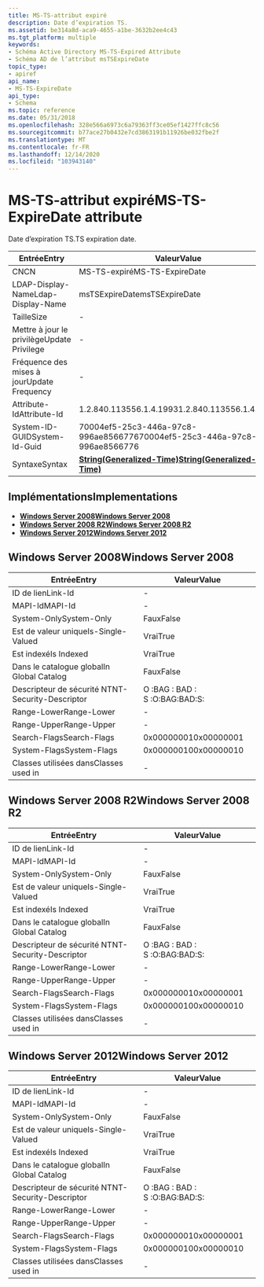 ```yaml
---
title: MS-TS-attribut expiré
description: Date d’expiration TS.
ms.assetid: be314a8d-aca9-4655-a1be-3632b2ee4c43
ms.tgt_platform: multiple
keywords:
- Schéma Active Directory MS-TS-Expired Attribute
- Schéma AD de l’attribut msTSExpireDate
topic_type:
- apiref
api_name:
- MS-TS-ExpireDate
api_type:
- Schema
ms.topic: reference
ms.date: 05/31/2018
ms.openlocfilehash: 328e566a6973c6a79363ff3ce05ef1427ffc8c56
ms.sourcegitcommit: b77ace27b0432e7cd3863191b11926be032fbe2f
ms.translationtype: MT
ms.contentlocale: fr-FR
ms.lasthandoff: 12/14/2020
ms.locfileid: "103943140"
---
```

# <a name="ms-ts-expiredate-attribute"></a><span data-ttu-id="99fc8-105">MS-TS-attribut expiré</span><span class="sxs-lookup"><span data-stu-id="99fc8-105">MS-TS-ExpireDate attribute</span></span>

<span data-ttu-id="99fc8-106">Date d’expiration TS.</span><span class="sxs-lookup"><span data-stu-id="99fc8-106">TS expiration date.</span></span>



| <span data-ttu-id="99fc8-107">Entrée</span><span class="sxs-lookup"><span data-stu-id="99fc8-107">Entry</span></span> | <span data-ttu-id="99fc8-108">Valeur</span><span class="sxs-lookup"><span data-stu-id="99fc8-108">Value</span></span> |
|-------------------|---------------------------------------------------------------|
| <span data-ttu-id="99fc8-109">CN</span><span class="sxs-lookup"><span data-stu-id="99fc8-109">CN</span></span>                | <span data-ttu-id="99fc8-110">MS-TS-expiré</span><span class="sxs-lookup"><span data-stu-id="99fc8-110">MS-TS-ExpireDate</span></span>                                              |
| <span data-ttu-id="99fc8-111">LDAP-Display-Name</span><span class="sxs-lookup"><span data-stu-id="99fc8-111">Ldap-Display-Name</span></span> | <span data-ttu-id="99fc8-112">msTSExpireDate</span><span class="sxs-lookup"><span data-stu-id="99fc8-112">msTSExpireDate</span></span>                                                |
| <span data-ttu-id="99fc8-113">Taille</span><span class="sxs-lookup"><span data-stu-id="99fc8-113">Size</span></span>              | \-                                                            |
| <span data-ttu-id="99fc8-114">Mettre à jour le privilège</span><span class="sxs-lookup"><span data-stu-id="99fc8-114">Update Privilege</span></span>  | \-                                                            |
| <span data-ttu-id="99fc8-115">Fréquence des mises à jour</span><span class="sxs-lookup"><span data-stu-id="99fc8-115">Update Frequency</span></span>  | \-                                                            |
| <span data-ttu-id="99fc8-116">Attribute-Id</span><span class="sxs-lookup"><span data-stu-id="99fc8-116">Attribute-Id</span></span>      | <span data-ttu-id="99fc8-117">1.2.840.113556.1.4.1993</span><span class="sxs-lookup"><span data-stu-id="99fc8-117">1.2.840.113556.1.4.1993</span></span>                                       |
| <span data-ttu-id="99fc8-118">System-ID-GUID</span><span class="sxs-lookup"><span data-stu-id="99fc8-118">System-Id-Guid</span></span>    | <span data-ttu-id="99fc8-119">70004ef5-25c3-446a-97c8-996ae8566776</span><span class="sxs-lookup"><span data-stu-id="99fc8-119">70004ef5-25c3-446a-97c8-996ae8566776</span></span>                          |
| <span data-ttu-id="99fc8-120">Syntaxe</span><span class="sxs-lookup"><span data-stu-id="99fc8-120">Syntax</span></span>            | [<span data-ttu-id="99fc8-121">**String(Generalized-Time)**</span><span class="sxs-lookup"><span data-stu-id="99fc8-121">**String(Generalized-Time)**</span></span>](s-string-generalized-time.md) |



## <a name="implementations"></a><span data-ttu-id="99fc8-122">Implémentations</span><span class="sxs-lookup"><span data-stu-id="99fc8-122">Implementations</span></span>

-   [<span data-ttu-id="99fc8-123">**Windows Server 2008**</span><span class="sxs-lookup"><span data-stu-id="99fc8-123">**Windows Server 2008**</span></span>](#windows-server-2008)
-   [<span data-ttu-id="99fc8-124">**Windows Server 2008 R2**</span><span class="sxs-lookup"><span data-stu-id="99fc8-124">**Windows Server 2008 R2**</span></span>](#windows-server-2008-r2)
-   [<span data-ttu-id="99fc8-125">**Windows Server 2012**</span><span class="sxs-lookup"><span data-stu-id="99fc8-125">**Windows Server 2012**</span></span>](#windows-server-2012)

## <a name="windows-server-2008"></a><span data-ttu-id="99fc8-126">Windows Server 2008</span><span class="sxs-lookup"><span data-stu-id="99fc8-126">Windows Server 2008</span></span>



| <span data-ttu-id="99fc8-127">Entrée</span><span class="sxs-lookup"><span data-stu-id="99fc8-127">Entry</span></span> | <span data-ttu-id="99fc8-128">Valeur</span><span class="sxs-lookup"><span data-stu-id="99fc8-128">Value</span></span> |
|------------------------|--------------|
| <span data-ttu-id="99fc8-129">ID de lien</span><span class="sxs-lookup"><span data-stu-id="99fc8-129">Link-Id</span></span>                | \-           |
| <span data-ttu-id="99fc8-130">MAPI-Id</span><span class="sxs-lookup"><span data-stu-id="99fc8-130">MAPI-Id</span></span>                | \-           |
| <span data-ttu-id="99fc8-131">System-Only</span><span class="sxs-lookup"><span data-stu-id="99fc8-131">System-Only</span></span>            | <span data-ttu-id="99fc8-132">Faux</span><span class="sxs-lookup"><span data-stu-id="99fc8-132">False</span></span>        |
| <span data-ttu-id="99fc8-133">Est de valeur unique</span><span class="sxs-lookup"><span data-stu-id="99fc8-133">Is-Single-Valued</span></span>       | <span data-ttu-id="99fc8-134">Vrai</span><span class="sxs-lookup"><span data-stu-id="99fc8-134">True</span></span>         |
| <span data-ttu-id="99fc8-135">Est indexé</span><span class="sxs-lookup"><span data-stu-id="99fc8-135">Is Indexed</span></span>             | <span data-ttu-id="99fc8-136">Vrai</span><span class="sxs-lookup"><span data-stu-id="99fc8-136">True</span></span>         |
| <span data-ttu-id="99fc8-137">Dans le catalogue global</span><span class="sxs-lookup"><span data-stu-id="99fc8-137">In Global Catalog</span></span>      | <span data-ttu-id="99fc8-138">Faux</span><span class="sxs-lookup"><span data-stu-id="99fc8-138">False</span></span>        |
| <span data-ttu-id="99fc8-139">Descripteur de sécurité NT</span><span class="sxs-lookup"><span data-stu-id="99fc8-139">NT-Security-Descriptor</span></span> | <span data-ttu-id="99fc8-140">O :BAG : BAD : S :</span><span class="sxs-lookup"><span data-stu-id="99fc8-140">O:BAG:BAD:S:</span></span> |
| <span data-ttu-id="99fc8-141">Range-Lower</span><span class="sxs-lookup"><span data-stu-id="99fc8-141">Range-Lower</span></span>            | \-           |
| <span data-ttu-id="99fc8-142">Range-Upper</span><span class="sxs-lookup"><span data-stu-id="99fc8-142">Range-Upper</span></span>            | \-           |
| <span data-ttu-id="99fc8-143">Search-Flags</span><span class="sxs-lookup"><span data-stu-id="99fc8-143">Search-Flags</span></span>           | <span data-ttu-id="99fc8-144">0x00000001</span><span class="sxs-lookup"><span data-stu-id="99fc8-144">0x00000001</span></span>   |
| <span data-ttu-id="99fc8-145">System-Flags</span><span class="sxs-lookup"><span data-stu-id="99fc8-145">System-Flags</span></span>           | <span data-ttu-id="99fc8-146">0x00000010</span><span class="sxs-lookup"><span data-stu-id="99fc8-146">0x00000010</span></span>   |
| <span data-ttu-id="99fc8-147">Classes utilisées dans</span><span class="sxs-lookup"><span data-stu-id="99fc8-147">Classes used in</span></span>        | \-           |



## <a name="windows-server-2008-r2"></a><span data-ttu-id="99fc8-148">Windows Server 2008 R2</span><span class="sxs-lookup"><span data-stu-id="99fc8-148">Windows Server 2008 R2</span></span>



| <span data-ttu-id="99fc8-149">Entrée</span><span class="sxs-lookup"><span data-stu-id="99fc8-149">Entry</span></span> | <span data-ttu-id="99fc8-150">Valeur</span><span class="sxs-lookup"><span data-stu-id="99fc8-150">Value</span></span> |
|------------------------|--------------|
| <span data-ttu-id="99fc8-151">ID de lien</span><span class="sxs-lookup"><span data-stu-id="99fc8-151">Link-Id</span></span>                | \-           |
| <span data-ttu-id="99fc8-152">MAPI-Id</span><span class="sxs-lookup"><span data-stu-id="99fc8-152">MAPI-Id</span></span>                | \-           |
| <span data-ttu-id="99fc8-153">System-Only</span><span class="sxs-lookup"><span data-stu-id="99fc8-153">System-Only</span></span>            | <span data-ttu-id="99fc8-154">Faux</span><span class="sxs-lookup"><span data-stu-id="99fc8-154">False</span></span>        |
| <span data-ttu-id="99fc8-155">Est de valeur unique</span><span class="sxs-lookup"><span data-stu-id="99fc8-155">Is-Single-Valued</span></span>       | <span data-ttu-id="99fc8-156">Vrai</span><span class="sxs-lookup"><span data-stu-id="99fc8-156">True</span></span>         |
| <span data-ttu-id="99fc8-157">Est indexé</span><span class="sxs-lookup"><span data-stu-id="99fc8-157">Is Indexed</span></span>             | <span data-ttu-id="99fc8-158">Vrai</span><span class="sxs-lookup"><span data-stu-id="99fc8-158">True</span></span>         |
| <span data-ttu-id="99fc8-159">Dans le catalogue global</span><span class="sxs-lookup"><span data-stu-id="99fc8-159">In Global Catalog</span></span>      | <span data-ttu-id="99fc8-160">Faux</span><span class="sxs-lookup"><span data-stu-id="99fc8-160">False</span></span>        |
| <span data-ttu-id="99fc8-161">Descripteur de sécurité NT</span><span class="sxs-lookup"><span data-stu-id="99fc8-161">NT-Security-Descriptor</span></span> | <span data-ttu-id="99fc8-162">O :BAG : BAD : S :</span><span class="sxs-lookup"><span data-stu-id="99fc8-162">O:BAG:BAD:S:</span></span> |
| <span data-ttu-id="99fc8-163">Range-Lower</span><span class="sxs-lookup"><span data-stu-id="99fc8-163">Range-Lower</span></span>            | \-           |
| <span data-ttu-id="99fc8-164">Range-Upper</span><span class="sxs-lookup"><span data-stu-id="99fc8-164">Range-Upper</span></span>            | \-           |
| <span data-ttu-id="99fc8-165">Search-Flags</span><span class="sxs-lookup"><span data-stu-id="99fc8-165">Search-Flags</span></span>           | <span data-ttu-id="99fc8-166">0x00000001</span><span class="sxs-lookup"><span data-stu-id="99fc8-166">0x00000001</span></span>   |
| <span data-ttu-id="99fc8-167">System-Flags</span><span class="sxs-lookup"><span data-stu-id="99fc8-167">System-Flags</span></span>           | <span data-ttu-id="99fc8-168">0x00000010</span><span class="sxs-lookup"><span data-stu-id="99fc8-168">0x00000010</span></span>   |
| <span data-ttu-id="99fc8-169">Classes utilisées dans</span><span class="sxs-lookup"><span data-stu-id="99fc8-169">Classes used in</span></span>        | \-           |



## <a name="windows-server-2012"></a><span data-ttu-id="99fc8-170">Windows Server 2012</span><span class="sxs-lookup"><span data-stu-id="99fc8-170">Windows Server 2012</span></span>



| <span data-ttu-id="99fc8-171">Entrée</span><span class="sxs-lookup"><span data-stu-id="99fc8-171">Entry</span></span> | <span data-ttu-id="99fc8-172">Valeur</span><span class="sxs-lookup"><span data-stu-id="99fc8-172">Value</span></span> |
|------------------------|--------------|
| <span data-ttu-id="99fc8-173">ID de lien</span><span class="sxs-lookup"><span data-stu-id="99fc8-173">Link-Id</span></span>                | \-           |
| <span data-ttu-id="99fc8-174">MAPI-Id</span><span class="sxs-lookup"><span data-stu-id="99fc8-174">MAPI-Id</span></span>                | \-           |
| <span data-ttu-id="99fc8-175">System-Only</span><span class="sxs-lookup"><span data-stu-id="99fc8-175">System-Only</span></span>            | <span data-ttu-id="99fc8-176">Faux</span><span class="sxs-lookup"><span data-stu-id="99fc8-176">False</span></span>        |
| <span data-ttu-id="99fc8-177">Est de valeur unique</span><span class="sxs-lookup"><span data-stu-id="99fc8-177">Is-Single-Valued</span></span>       | <span data-ttu-id="99fc8-178">Vrai</span><span class="sxs-lookup"><span data-stu-id="99fc8-178">True</span></span>         |
| <span data-ttu-id="99fc8-179">Est indexé</span><span class="sxs-lookup"><span data-stu-id="99fc8-179">Is Indexed</span></span>             | <span data-ttu-id="99fc8-180">Vrai</span><span class="sxs-lookup"><span data-stu-id="99fc8-180">True</span></span>         |
| <span data-ttu-id="99fc8-181">Dans le catalogue global</span><span class="sxs-lookup"><span data-stu-id="99fc8-181">In Global Catalog</span></span>      | <span data-ttu-id="99fc8-182">Faux</span><span class="sxs-lookup"><span data-stu-id="99fc8-182">False</span></span>        |
| <span data-ttu-id="99fc8-183">Descripteur de sécurité NT</span><span class="sxs-lookup"><span data-stu-id="99fc8-183">NT-Security-Descriptor</span></span> | <span data-ttu-id="99fc8-184">O :BAG : BAD : S :</span><span class="sxs-lookup"><span data-stu-id="99fc8-184">O:BAG:BAD:S:</span></span> |
| <span data-ttu-id="99fc8-185">Range-Lower</span><span class="sxs-lookup"><span data-stu-id="99fc8-185">Range-Lower</span></span>            | \-           |
| <span data-ttu-id="99fc8-186">Range-Upper</span><span class="sxs-lookup"><span data-stu-id="99fc8-186">Range-Upper</span></span>            | \-           |
| <span data-ttu-id="99fc8-187">Search-Flags</span><span class="sxs-lookup"><span data-stu-id="99fc8-187">Search-Flags</span></span>           | <span data-ttu-id="99fc8-188">0x00000001</span><span class="sxs-lookup"><span data-stu-id="99fc8-188">0x00000001</span></span>   |
| <span data-ttu-id="99fc8-189">System-Flags</span><span class="sxs-lookup"><span data-stu-id="99fc8-189">System-Flags</span></span>           | <span data-ttu-id="99fc8-190">0x00000010</span><span class="sxs-lookup"><span data-stu-id="99fc8-190">0x00000010</span></span>   |
| <span data-ttu-id="99fc8-191">Classes utilisées dans</span><span class="sxs-lookup"><span data-stu-id="99fc8-191">Classes used in</span></span>        | \-           |



 

 




